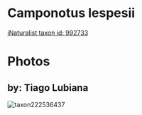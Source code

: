 
Camponotus lespesii
===================
  
[iNaturalist taxon id: 992733](https://www.inaturalist.org/taxa/992733)
# Photos

## by: Tiago Lubiana
  
![taxon222536437](https://inaturalist-open-data.s3.amazonaws.com/photos/238472850/medium.jpg)